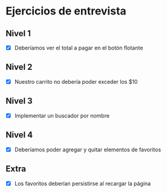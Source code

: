 # Ejercicios de entrevista

## Nivel 1
- [X] Deberíamos ver el total a pagar en el botón flotante

## Nivel 2
- [X] Nuestro carrito no debería poder exceder los $10

## Nivel 3
- [X] Implementar un buscador por nombre

## Nivel 4
- [X] Deberíamos poder agregar y quitar elementos de favoritos

## Extra
- [X] Los favoritos deberían persistirse al recargar la página
